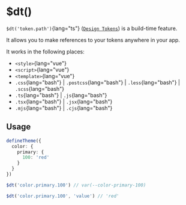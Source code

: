 # $dt()

`$dt('token.path')`{lang="ts"} ([`Design Tokens`](/configuration/design-tokens)) is a build-time feature.

It allows you to make references to your tokens anywhere in your app. 

It works in the following places:

- `<style>`{lang="vue"}
- `<script>`{lang="vue"}
- `<template>`{lang="vue"}
- `.css`{lang="bash"} | `.postcss`{lang="bash"} | `.less`{lang="bash"} | `.scss`{lang="bash"}
- `.ts`{lang="bash"} | `.js`{lang="bash"}
- `.tsx`{lang="bash"} | `.jsx`{lang="bash"}
- `.mjs`{lang="bash"} | `.cjs`{lang="bash"}

## Usage

```ts
defineTheme({
  color: {
    primary: {
      100: 'red'
    }
  }
})

$dt('color.primary.100') // var(--color-primary-100)

$dt('color.primary.100', 'value') // 'red'
```
